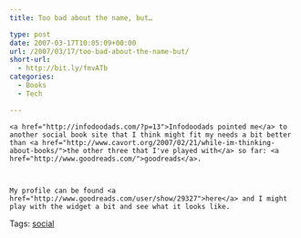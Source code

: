 ```yaml
---
title: Too bad about the name, but…

type: post
date: 2007-03-17T10:05:09+00:00
url: /2007/03/17/too-bad-about-the-name-but/
short-url:
  - http://bit.ly/fmvATb
categories:
  - Books
  - Tech

---
```

<div class='microid-mailto+http:sha1:edfc78cf8a7923069b14754f70b3b868b7988339'>
  
    <a href="http://infodoodads.com/?p=13">Infodoodads pointed me</a> to another social book site that I think might fit my needs a bit better than <a href="http://www.cavort.org/2007/02/21/while-im-thinking-about-books/">the other three that I've played with</a> so far: <a href="http://www.goodreads.com/">goodreads</a>.
  
  
  
    My profile can be found <a href="http://www.goodreads.com/user/show/29327">here</a> and I might play with the widget a bit and see what it looks like.
  
</div>

<div class="st-post-tags">
  Tags: <a href="http://www.cavort.org/tag/social/" title="social" rel="tag">social</a><br />
</div>